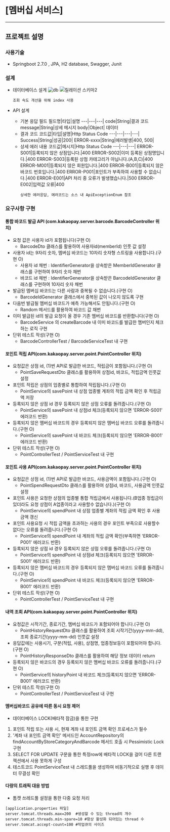# [멤버십 서비스]
--------------------
## 프로젝트 설명
### 사용기술
- Springboot 2.7.0 , JPA, H2 database, Swagger, Junit


### 설계
- 데이터베이스 설계
 ![db](https://user-images.githubusercontent.com/55050653/175814991-4885e991-a53b-4d9a-8471-e080c1bc2f15.png)
 ![릴레이션 스키마2](https://user-images.githubusercontent.com/55050653/175819086-4a2c4d03-6368-4855-860d-b1992d9b281c.JPG)
 
  ```
  조회 속도 개선을 위해 index 사용
  ```


- API 설계
  - 기본 응답 필드
    필드명|타입|설명
    ---|---|---|
    code|String|결과 코드
    message|String|상세 메시지
    body|Object| 데이터
  - 결과 코드
    코드값|타입|설명|Http Status Code
    ---|---|---|---|
    Success|String|성공|200|
    ERROR-xxxx|String|에러발생|400, 500|
  - 상세 에러 내용
    코드값|메시지|Http Status Code
    ---|---|---|
    ERROR-S001|등록되지 않은 상점입니다.|400
    ERROR-S002|이미 등록된 상점명입니다.|400
    ERROR-S003|등록된 상점 카테고리가 아닙니다.(A,B,C)|400
    ERROR-M001|등록되지 않은 회원입니다.|400
    ERROR-B001|등록되지 않은 바코드 번호입니다.|400
    ERROR-P001|포인트가 부족하여 사용할 수 없습니다.|400
    ERROR-E001|API 처리 중 오류가 발생했습니다.|500
    ERROR-E002|입력값 오류|400
    ```
    상세한 에러응답, 에러코드는 소스 내 ApiExceptionEnum 참조
    ```
    
### 요구사항 구현
#### 통합 바코드 발급 API (com.kakaopay.server.barcode.BarcodeController 위치)
- 요청 값은 사용자 id가 포함됩니다(구현 O)
  - BarcodeDto 클래스를 활용하여 사용자id(memberId) 인풋 값 설정
- 사용자 id는 9자리 숫자, 멤버십 바코드는 10자리 숫자형 스트링을 사용합니다.(구현 O)
  - 사용자 id 채번 : IdentifierGenerator을 상속받은 MemberIdGenerator 클래스를 구현하여 9자리 숫자 채번
  - 바코드 id 채번 : IdentifierGenerator을 상속받은 BarcodeIdGenerator 클래스를 구현하여 10자리 숫자 채번
- 발급된 멤버십 바코드는 다른 사람과 중복될 수 없습니다.(구현 O)
  - BarcodeIdGenerator 클래스에서 중복된 값이 나오지 않도록 구현
- 다음번 발급될 멤버십 바코드가 예측 가능해서도 안됩니다.(구현 O)
  - Random 메서드를 활용하여 바코드 값 채번
- 이미 발급된 id의 발급 요청이 올 경우 기존 멤버십 바코드를 반환합니다(구현 O)
  - BarcodeService 의 createBarcode 내 이미 바코드를 발급한 멤버인지 체크하는 로직 구현
- 단위 테스트 작성(구현 O)
  - BarcodeControllerTest / BarcodeServiceTest 내 구현

#### 포인트 적립 API(com.kakaopay.server.point.PointController 위치)
- 요청값은 상점 id, (1)번 API로 발급한 바코드, 적립금이 포함됩니다.(구현 O)
  - PointSaveRequestDto 클래스를 활용하여 상점id, 바코드, 적립금액 인풋값 설정
- 포인트 적립은 상점의 업종별로 통합하여 적립됩니다.(구현 O)
  - PointService의 savePoint 내 상점 업종별 계좌의 적립 금액 확인 후 적립금액 저장
- 등록되지 않은 상점 id 경우 등록되지 않은 상점 오류를 돌려줍니다.(구현 O)
  - PointService의 savePoint 내 상점id 체크(등록되지 않으면 'ERROR-S001' 에러코드 반환)
- 등록되지 않은 멤버십 바코드의 경우 등록되지 않은 멤버십 바코드 오류를 돌려줍니다.(구현 O)
  - PointService의 savePoint 내 바코드 체크(등록되지 않으면 'ERROR-B001' 에러코드 반환)
- 단위 테스트 작성(구현 O)
  - PointControllerTest / PointServiceTest 내 구현

#### 포인트 사용 API(com.kakaopay.server.point.PointController 위치)
- 요청값은 상점 id, (1)번 API로 발급한 바코드, 사용금액이 포함됩니다.(구현 O)
  - PointSpendRequestDto 클래스를 활용하여 상점id, 바코드, 사용금액 인풋값 설정
- 포인트 사용은 요청한 상점의 업종별 통합 적립금에서 사용됩니다.(B업종 정립금이 있더라도 요청
상점이 A업종이라고 사용할수 없습니다.)(구현 O)
  - PointService의 spendPoint 내 상점 업종별 계좌의 적립 금액 확인 후 사용 금액 갱신
- 포인트 사용요청 시 적립 금액을 초과하는 사용의 경우 포인트 부족으로 사용할수 없다는 오류를
돌려줍니다.(구현 O)
  - PointService의 spendPoint 내 계좌의 적립 금액 확인(부족하면 'ERROR-P001' 에러코드 반환)
- 등록되지 않은 상점 id 경우 등록되지 않은 상점 오류를 돌려줍니다.(구현 O)
  - PointService의 spendPoint 내 상점id 체크(등록되지 않으면 'ERROR-S001' 에러코드 반환)
- 등록되지 않은 멤버십 바코드의 경우 등록되지 않은 멤버십 바코드 오류를 돌려줍니다.(구현 O)
  - PointService의 spendPoint 내 바코드 체크(등록되지 않으면 'ERROR-B001' 에러코드 반환)
- 단위 테스트 작성(구현 O)
  - PointControllerTest / PointServiceTest 내 구현

#### 내역 조회 API(com.kakaopay.server.point.PointController 위치)
- 요청값은 시작기간, 종료기간, 멤버십 바코드가 포함되어야 합니다.(구현 O)
  - PointHistoryRequestDto 클래스를 활용하여 조회 시작기간(yyyy-mm-dd), 조회 종료기간(yyyy-mm-dd) 인풋값 설정
- 응답값에는 사용시기, 구분(적립, 사용), 상점명, 업종정보등이 포함되어야 합니다.(구현 O)
  - PointHistoryResponseDto 클래스를 활용하여 해당 정보 데이터 return
- 등록되지 않은 바코드의 경우 등록되지 않은 멤버십 바코드 오류를 돌려줍니다.(구현 O)
  - PointService의 historyPoint 내 바코드 체크(등록되지 않으면 'ERROR-B001' 에러코드 반환)
- 단위 테스트 작성(구현 O)
  - PointControllerTest / PointServiceTest 내 구현

#### 멤버십바코드 공유에 따른 동시 요청 제어
- 데이터베이스 LOCK(배타적 잠금)을 통한 구현
1. 포인트 적립 또는 사용 시, 현재 계좌 내 포인트 금액 확인 프로세스가 필수
2. '계좌 내 포인트 금액 확인' 메서드인 AccountRepository의 findAccountByStoreCategoryAndBarcode 메서드 호출 시 Pessimistic Lock 구현
3. SELECT FOR UPDATE 구문을 통한 특정row에 배타적 LOCK을 걸어 다른 트랜젝션에서 사용 못하게 구성
4. 테스트코드 PointServiceTest 내 스레드풀을 생성하여 비동기적으로 실행 후 데이터 무결성 확인

#### 다량의 트래픽 대응 방법
- 톰캣 쓰레드풀 설정을 통한 다중 요청 처리
 ```
 [application.properties 파일]
server.tomcat.threads.max=200  #생성할 수 있는 thread의 개수
server.tomcat.threads.min-spare=10 #항상 활성화 되어있는 thread 수
server.tomcat.accept-count=100 #작업큐의 사이즈
```


 



